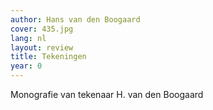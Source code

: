 ```yaml
---
author: Hans van den Boogaard
cover: 435.jpg
lang: nl
layout: review
title: Tekeningen
year: 0
---
```


Monografie van tekenaar H. van den Boogaard
